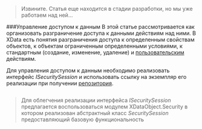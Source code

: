 >Извините. Статья еще находится в стадии разработки, но мы уже работаем над ней...

###Управление доступом к данным
В этой статье рассмотривается как организовать разграничение доступа к данными действиям над ними. В XData есть понятия разграничения доступа к определенным свойствам объектов, к объектам ограниченным определенными условиями, к стандартным (создание, изменение, удаление) и [пользовательским](./tips_and_triks.md#Использование-пользовательской-логики) действиям.

Для управления доступом к данным необходимо реализовать интерфейс *ISecuritySession* и использовать ссылку на экземпляр его реализации при получении [репозитория](./glossary.md#Репозиторий).
```csharp
```

>Для облегчения реализации интерфейса *ISecuritySession* предлагается воспользоваться модулем XDataObject.Security в котором реализован абстрактный класс *SecuritySession* предоставляющий базовую функциональность 
